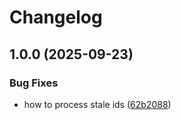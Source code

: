# Changelog

## 1.0.0 (2025-09-23)


### Bug Fixes

* how to process stale ids ([62b2088](https://github.com/loro-dev/peer-lease/commit/62b208832337d0a0b1d9bda51ea7dd9e8fb0f63b))
